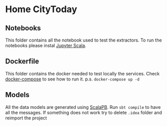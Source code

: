 # Home CityToday



## Notebooks

This folder contains all the notebook used to test the extractors. To
 run the notebooks please instal [Jupyter Scala](https://github.com/alexarchambault/jupyter-scala).
  

## Dockerfile

This folder contains the docker needed to test locally the services. 
Check [docker-compose](https://docs.docker.com/compose/) to see how to run it.
p.s. `docker-compose up -d`

## Models

All the data models are generated using [ScalaPB](https://github.com/trueaccord/ScalaPB).
Run `sbt compile` to have all the messages. If something does not work try to delete `.idea` folder
and reimport the project
 

 